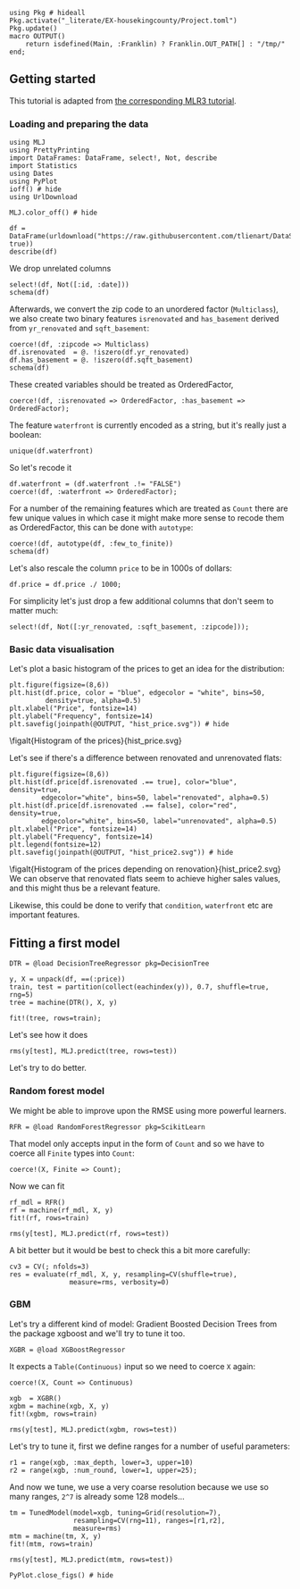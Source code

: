 <!--This file was generated, do not modify it.-->
````julia:ex1
using Pkg # hideall
Pkg.activate("_literate/EX-housekingcounty/Project.toml")
Pkg.update()
macro OUTPUT()
    return isdefined(Main, :Franklin) ? Franklin.OUT_PATH[] : "/tmp/"
end;
````

## Getting started

This tutorial is adapted from [the corresponding MLR3 tutorial](https://mlr3gallery.mlr-org.com/posts/2020-01-30-house-prices-in-king-county/).

### Loading and  preparing the data

````julia:ex2
using MLJ
using PrettyPrinting
import DataFrames: DataFrame, select!, Not, describe
import Statistics
using Dates
using PyPlot
ioff() # hide
using UrlDownload

MLJ.color_off() # hide

df = DataFrame(urldownload("https://raw.githubusercontent.com/tlienart/DataScienceTutorialsData.jl/master/data/kc_housing.csv", true))
describe(df)
````

We drop unrelated columns

````julia:ex3
select!(df, Not([:id, :date]))
schema(df)
````

Afterwards, we convert the zip code to an unordered factor (`Multiclass`), we also create two binary features `isrenovated` and `has_basement` derived from `yr_renovated` and `sqft_basement`:

````julia:ex4
coerce!(df, :zipcode => Multiclass)
df.isrenovated  = @. !iszero(df.yr_renovated)
df.has_basement = @. !iszero(df.sqft_basement)
schema(df)
````

These created variables should be treated as OrderedFactor,

````julia:ex5
coerce!(df, :isrenovated => OrderedFactor, :has_basement => OrderedFactor);
````

The feature `waterfront` is currently encoded as a string, but it's really just a boolean:

````julia:ex6
unique(df.waterfront)
````

So let's recode it

````julia:ex7
df.waterfront = (df.waterfront .!= "FALSE")
coerce!(df, :waterfront => OrderedFactor);
````

For a number of the remaining features which are treated as `Count` there are few unique values in which case it might make more sense to recode them as OrderedFactor, this can be done with `autotype`:

````julia:ex8
coerce!(df, autotype(df, :few_to_finite))
schema(df)
````

Let's also rescale the column `price` to be in 1000s of dollars:

````julia:ex9
df.price = df.price ./ 1000;
````

For simplicity let's just drop a few additional columns that don't seem to matter much:

````julia:ex10
select!(df, Not([:yr_renovated, :sqft_basement, :zipcode]));
````

### Basic data visualisation

Let's plot a basic histogram of the prices to get an idea for the distribution:

````julia:ex11
plt.figure(figsize=(8,6))
plt.hist(df.price, color = "blue", edgecolor = "white", bins=50,
         density=true, alpha=0.5)
plt.xlabel("Price", fontsize=14)
plt.ylabel("Frequency", fontsize=14)
plt.savefig(joinpath(@OUTPUT, "hist_price.svg")) # hide
````

\figalt{Histogram of the prices}{hist_price.svg}

Let's see if there's a difference between renovated and unrenovated flats:

````julia:ex12
plt.figure(figsize=(8,6))
plt.hist(df.price[df.isrenovated .== true], color="blue", density=true,
        edgecolor="white", bins=50, label="renovated", alpha=0.5)
plt.hist(df.price[df.isrenovated .== false], color="red", density=true,
        edgecolor="white", bins=50, label="unrenovated", alpha=0.5)
plt.xlabel("Price", fontsize=14)
plt.ylabel("Frequency", fontsize=14)
plt.legend(fontsize=12)
plt.savefig(joinpath(@OUTPUT, "hist_price2.svg")) # hide
````

\figalt{Histogram of the prices depending on renovation}{hist_price2.svg}
We can observe that renovated flats seem to achieve higher sales values, and this might thus be a relevant feature.


Likewise, this could be done to verify that `condition`, `waterfront` etc are important features.

## Fitting a first model

````julia:ex13
DTR = @load DecisionTreeRegressor pkg=DecisionTree

y, X = unpack(df, ==(:price))
train, test = partition(collect(eachindex(y)), 0.7, shuffle=true, rng=5)
tree = machine(DTR(), X, y)

fit!(tree, rows=train);
````

Let's see how it does

````julia:ex14
rms(y[test], MLJ.predict(tree, rows=test))
````

Let's try to do better.

### Random forest model

We might be able to improve upon the RMSE using more powerful learners.

````julia:ex15
RFR = @load RandomForestRegressor pkg=ScikitLearn
````

That model only accepts input in the form of `Count` and so we have to coerce all `Finite` types into `Count`:

````julia:ex16
coerce!(X, Finite => Count);
````

Now we can fit

````julia:ex17
rf_mdl = RFR()
rf = machine(rf_mdl, X, y)
fit!(rf, rows=train)

rms(y[test], MLJ.predict(rf, rows=test))
````

A bit better but it would be best to check this a bit more carefully:

````julia:ex18
cv3 = CV(; nfolds=3)
res = evaluate(rf_mdl, X, y, resampling=CV(shuffle=true),
               measure=rms, verbosity=0)
````

### GBM

Let's try a different kind of model: Gradient Boosted Decision Trees from the package xgboost and we'll try to tune it too.

````julia:ex19
XGBR = @load XGBoostRegressor
````

It expects a `Table(Continuous)` input so we need to coerce `X` again:

````julia:ex20
coerce!(X, Count => Continuous)

xgb  = XGBR()
xgbm = machine(xgb, X, y)
fit!(xgbm, rows=train)

rms(y[test], MLJ.predict(xgbm, rows=test))
````

Let's try to tune it, first we define ranges for a number of useful parameters:

````julia:ex21
r1 = range(xgb, :max_depth, lower=3, upper=10)
r2 = range(xgb, :num_round, lower=1, upper=25);
````

And now we tune, we use a very coarse resolution because we use so many ranges, `2^7` is already some 128 models...

````julia:ex22
tm = TunedModel(model=xgb, tuning=Grid(resolution=7),
                resampling=CV(rng=11), ranges=[r1,r2],
                measure=rms)
mtm = machine(tm, X, y)
fit!(mtm, rows=train)

rms(y[test], MLJ.predict(mtm, rows=test))
````

````julia:ex23
PyPlot.close_figs() # hide
````

